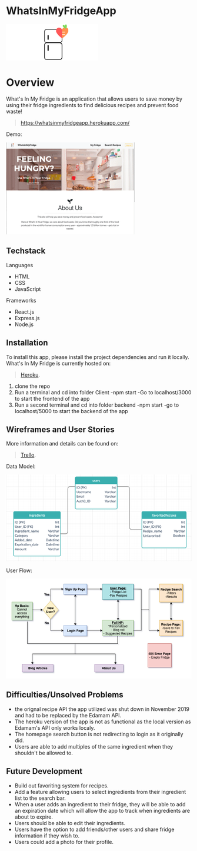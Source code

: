 # WhatsInMyFridgeApp
![](/readmeAssets/logo.png)
# Overview

What's In My Fridge is an application that allows users to save money by using their fridge ingredients to find delicious recipes and prevent food waste!

> https://whatsinmyfridgeapp.herokuapp.com/

Demo:

![Demo](/readmeAssets/preview.gif)

## Techstack

Languages
- HTML
- CSS
- JavaScript

Frameworks
- React.js
- Express.js
- Node.js

## Installation
To install this app, please install the project dependencies and run it locally. What's In My Fridge is currently hosted on: 
> [Heroku](https://whats-in-myfridge.herokuapp.com/).

1. clone the repo
2. Run a terminal and cd into folder Client
    -npm start
    -Go to localhost/3000 to start the frontend of the app
3. Run a second terminal and cd into folder backend
    -npm start
    -go to localhost/5000 to start the backend of the app

## Wireframes and User Stories

More information and details can be found on: 
> [Trello](https://trello.com/b/t4oVJpvk/whats-in-my-fridge-app).


Data Model:

![Data Model](/readmeAssets/datamodel.png)

User Flow:

![User Flow](/readmeAssets/userflow.png)


## Difficulties/Unsolved Problems
- the orignal recipe API the app utilized was shut down in November 2019 and had to be replaced by the Edamam API.
- The heroku version of the app is not as functional as the local version as Edamam's API only works localy.
- The homepage search button is not redirecting to login as it originally did.
- Users are able to add multiples of the same ingredient when they shouldn't be allowed to.

## Future Development

- Build out favoriting system for recipes.
- Add a feature allowing users to select ingredients from their ingredient list to the search bar.
- When a user adds an ingredient to their fridge, they will be able to add an expiration date which will allow the app to track when ingredients are about to expire.
- Users should be able to edit their ingredients.
- Users have the option to add friends/other users and share fridge information if they wish to.
- Users could add a photo for their profile.
